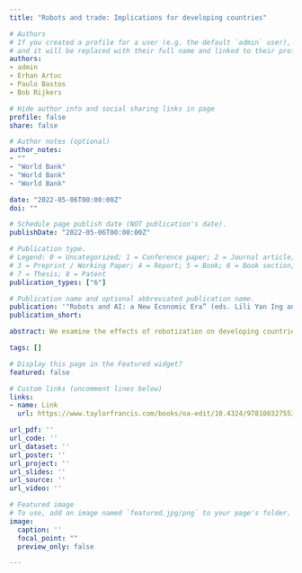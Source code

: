 ```yaml
---
title: "Robots and trade: Implications for developing countries"

# Authors
# If you created a profile for a user (e.g. the default `admin` user), write the username (folder name) here 
# and it will be replaced with their full name and linked to their profile.
authors:
- admin
- Erhan Artuc
- Paulo Bastos
- Bob Rijkers

# Hide author info and social sharing links in page
profile: false
share: false

# Author notes (optional)
author_notes:
- ""
- "World Bank"
- "World Bank"
- "World Bank"

date: "2022-05-06T00:00:00Z"
doi: ""

# Schedule page publish date (NOT publication's date).
publishDate: "2022-05-06T00:00:00Z"

# Publication type.
# Legend: 0 = Uncategorized; 1 = Conference paper; 2 = Journal article;
# 3 = Preprint / Working Paper; 4 = Report; 5 = Book; 6 = Book section;
# 7 = Thesis; 8 = Patent
publication_types: ["6"]

# Publication name and optional abbreviated publication name.
publication: '"Robots and AI: a New Economic Era” (eds. Lili Yan Ing and Gene M. Grossman), Oxon and New York: Routledge, 2022.'
publication_short: 

abstract: We examine the effects of robotization on developing countries, using a Ricardian framework and new firm-level robotization data from eleven developing countries. We find that robot adoption in advanced economies can benefit workers in developing countries through lower prices and increased demand for inputs – though with potential adverse effects in the transition, particularly for the least mobile workers. Continued Chinese subsidization of robots is likely to reduce China’s trade with OECD countries, while increasing that with developing countries – as China’s profile of comparative advantage increasingly aligns with the former. Larger and more globally-connected firms in developing countries are more likely to adopt robots, as they can afford the fixed costs of upgrading and value the resulting precision more highly. These firms expand post-adoption, increasing the competitive pressure on the smaller, less international firms in which those workers most vulnerable to replacement by robots are also more likely to work.

tags: []

# Display this page in the Featured widget?
featured: false

# Custom links (uncomment lines below)
links:
- name: Link
  url: https://www.taylorfrancis.com/books/oa-edit/10.4324/9781003275534/robots-ai-lili-yan-ing-gene-grossman

url_pdf: ''
url_code: ''
url_dataset: ''
url_poster: ''
url_project: ''
url_slides: ''
url_source: ''
url_video: ''

# Featured image
# To use, add an image named `featured.jpg/png` to your page's folder. 
image:
  caption: ''
  focal_point: ""
  preview_only: false

---
```

